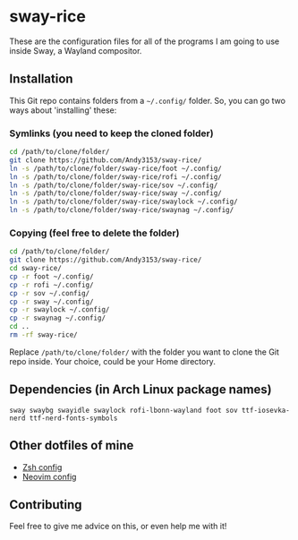 <!-- vim: set fenc=utf-8 ts=2 sw=0 sts=0 sr et si tw=0 fdm=marker fmr={{{,}}}: -->
# sway-rice
These are the configuration files for all of the programs I am going to use inside Sway, a Wayland compositor.

## Installation
This Git repo contains folders from a `~/.config/` folder. So, you can go two ways about 'installing' these:

### Symlinks (you need to keep the cloned folder)
```bash
cd /path/to/clone/folder/
git clone https://github.com/Andy3153/sway-rice/
ln -s /path/to/clone/folder/sway-rice/foot ~/.config/
ln -s /path/to/clone/folder/sway-rice/rofi ~/.config/
ln -s /path/to/clone/folder/sway-rice/sov ~/.config/
ln -s /path/to/clone/folder/sway-rice/sway ~/.config/
ln -s /path/to/clone/folder/sway-rice/swaylock ~/.config/
ln -s /path/to/clone/folder/sway-rice/swaynag ~/.config/
```

### Copying (feel free to delete the folder)
```bash
cd /path/to/clone/folder/
git clone https://github.com/Andy3153/sway-rice/
cd sway-rice/
cp -r foot ~/.config/
cp -r rofi ~/.config/
cp -r sov ~/.config/
cp -r sway ~/.config/
cp -r swaylock ~/.config/
cp -r swaynag ~/.config/
cd ..
rm -rf sway-rice/
```

Replace `/path/to/clone/folder/` with the folder you want to clone the Git repo inside. Your choice, could be your Home directory.

## Dependencies (in Arch Linux package names)
`sway swaybg swayidle swaylock rofi-lbonn-wayland foot sov ttf-iosevka-nerd ttf-nerd-fonts-symbols `

## Other dotfiles of mine
- [Zsh config](https://github.com/Andy3153/andy3153-zshrc)
- [Neovim config](https://github.com/Andy3153/andy3153-init.lua)

## Contributing
Feel free to give me advice on this, or even help me with it!
